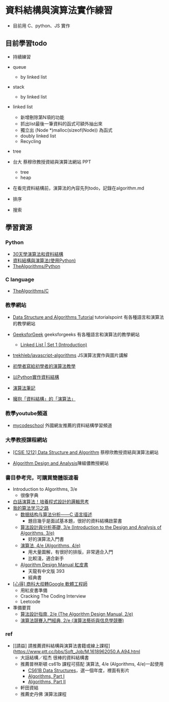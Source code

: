 # 資料結構與演算法實作練習

* 目前用 C、python、JS 實作

## 目前學習todo
* 持續練習
* queue
	* by linked list
* stack
	* by linked list
* linked list
	* 新增刪除第N項的功能
	* 抓出list最後一筆資料的函式可額外抽出來
	* 獨立出 (Node *)malloc(sizeof(Node)) 為函式
	* doubly linked list
	* Recycling
* tree
* 台大 蔡穆欣教授資結與演算法網站 PPT
	* tree
	* heap
	
* 在看完資料結構前，演算法的內容先列todo，記錄在algorithm.md
* 排序
* 搜索

## 學習資源
### Python
* [30天學演算法和資料結構](https://ithelp.ithome.com.tw/users/20111557/ironman/2110)
* [資料結構與演算法(使用Python)](https://hackmd.io/@cube/SysqQALcN)
* [TheAlgorithms/Python](https://github.com/TheAlgorithms/Python)

### C language
* [TheAlgorithms/C](https://github.com/TheAlgorithms/C)

### 教學網站
* [Data Structure and Algorithms Tutorial](https://www.tutorialspoint.com/data_structures_algorithms/) tutorialspoint 有各種語言和演算法的教學網站

* [GeeksforGeek](https://www.geeksforgeeks.org/) geeksforgeeks 有各種語言和演算法的教學網站
	* [Linked List | Set 1 (Introduction)](https://www.geeksforgeeks.org/linked-list-set-1-introduction/)

* [trekhleb/javascript-algorithms](https://github.com/trekhleb/javascript-algorithms/tree/master/src/data-structures/tree)  JS演算法實作與圖片講解

* [初學者寫給初學者的演算法教學](http://alrightchiu.github.io/SecondRound/)

* [以Python實作資料結構](https://super9.space/archives/1105)

* [演算法筆記](http://web.ntnu.edu.tw/~algo/)

* [擁抱「資料結構」的「演算法」](https://ithelp.ithome.com.tw/users/20129841/ironman/3300)

### 教學youtube頻道
* [mycodeschool](https://www.youtube.com/channel/UClEEsT7DkdVO_fkrBw0OTrA) 外國網友推薦的資料結構學習頻道

### 大學教授課程網站
* [[CSIE 1212] Data Structure and Algorithm](https://www.csie.ntu.edu.tw/~hsinmu/courses/dsa_17spring) 蔡穆欣教授資結與演算法網站

* [Algorithm Design and Analysis](https://www.csie.ntu.edu.tw/~yvchen/f107-ada/)陳縕儂教授網站

### 書目參考完，可購買簡體版速看
* Introduction to Algorithms, 3/e
 	* 很像字典
* [白話演算法！培養程式設計的邏輯思考](https://www.tenlong.com.tw/products/9789863126546?list_name=c-algorithms-data-structures)
* [我的算法学习之路](http://zh.lucida.me/blog/on-learning-algorithms/)
	* [数据结构与算法分析——C 语言描述](https://www.tenlong.com.tw/products/9789861542737?list_name=rd)
		* 題目幾乎是面試基本題，很好的資料結構啟蒙書
	* [算法設計與分析基礎, 3/e (Introduction to the Design and Analysis of Algorithms, 3/e)](https://www.tenlong.com.tw/products/9787302386346)
		* 好的演算法入門書
	* [演算法, 4/e (Algorithms, 4/e)](https://www.tenlong.com.tw/products/9787115293800?list_name=rd)
		* 用大量圖解，有很好的排版，非常適合入門
		* 比較淺，適合新手
	* [Algorithm Design Manual 紅皮書](https://www.tenlong.com.tw/products/9787302457343?list_name=trs-t)
		* 天龍有中文版 393
		* 經典書
* [[心得] 商科大叔轉Google 軟體工程師](https://www.ptt.cc/bbs/Tech_Job/M.1587612189.A.F36.html?fbclid=IwAR1IL4mfo0hxamG52bBgRf7HrjBgszCGmF1xlatDauf8sCFTX__hXknx_ag)
	* 用紅皮書準備 
	* Cracking The Coding Interview
	* Leetcode
* 準備要買
	* [算法設計指南, 2/e (The Algorithm Design Manual, 2/e)](https://www.tenlong.com.tw/products/9787302457343?list_name=trs-t)
	* [演算法競賽入門經典, 2/e (演算法藝術與信息學競賽) ](https://www.tenlong.com.tw/products/9787302356288?list_name=rd)
### ref
* [[請益] 請推薦資料結構與演算法書籍或線上課程](https://www.ptt.cc/bbs/Soft_Job/M.1618962050.A.A94.html
	* 大話結構／程杰 很棒的資料結構書
	* 推薦普林斯頓 cs61b 課程可搭配 演算法, 4/e (Algorithms, 4/e)一起使用
		* [CS61B Data Structures](https://inst.eecs.berkeley.edu/~cs61b/archives.html)，選一個年度，裡面有影片
		* [Algorithms, Part I](https://www.coursera.org/learn/algorithms-part1)
		* [Algorithms, Part II](https://www.coursera.org/learn/algorithms-part2)
	* 軒田資結
	* 推薦史丹佛 演算法課程
	
